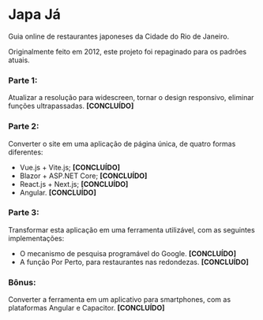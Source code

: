 # Japa Já
Guia online de restaurantes japoneses da Cidade do Rio de Janeiro.

Originalmente feito em 2012, este projeto foi repaginado para os padrões atuais.

### Parte 1: 
Atualizar a resolução para widescreen, tornar o design responsivo, eliminar funções ultrapassadas. 
**[CONCLUÍDO]**

### Parte 2: 
Converter o site em uma aplicação de página única, de quatro formas diferentes: 
* Vue.js + Vite.js; **[CONCLUÍDO]**
* Blazor + ASP.NET Core; **[CONCLUÍDO]**
* React.js + Next.js; **[CONCLUÍDO]**
* Angular. **[CONCLUÍDO]**

### Parte 3: 
Transformar esta aplicação em uma ferramenta utilizável, com as seguintes implementações:
* O mecanismo de pesquisa programável do Google. **[CONCLUÍDO]**
* A função Por Perto, para restaurantes nas redondezas. **[CONCLUÍDO]**

### Bônus: 
Converter a ferramenta em um aplicativo para smartphones, com as plataformas Angular e Capacitor. 
**[CONCLUÍDO]**
